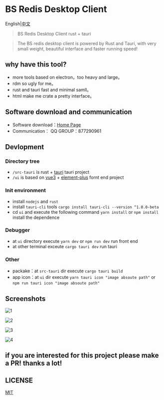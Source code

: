 # BS Redis Desktop Client
English|[中文](./readme_cn.md)

> BS Redis Desktop Client rust + tauri

> The BS redis desktop client is powered by Rust and Tauri, with very small weight, beautiful interface and faster running speed!

## why have this tool?

* more tools based on electron，too heavy and large。
* rdm so ugly for me。
* rust and tauri fast and minimal samll。
* html make me crate a pretty interface。

## Software download and communication

* Software download：[Home Page](http://bs.echosocket.com)
* Communication： QQ GROUP：877290961

## Devlopment

### Directory tree

+ `/src-tauri` is rust + [tauri](https://tauri.studio/) tauri project
+ `/ui` is based on [vue3](https://v3.vuejs.org/) + [element-plus](https://element-plus.org/zh-CN/) fornt end project

### Init environment

- install `nodejs` and `rust`
- install `tauri-cli` tools
  `cargo install tauri-cli --version ^1.0.0-beta`
- cd `ui` and execute the following command
  `yarn install` or `npm install` install the dependence

### Debugger

- at `ui` directory execute `yarn dev` or `npm run dev` run front end
- at other terminal exceute `cargo tauri dev` run tauri 

### Other

- packake：at `src-tauri` dir execute `cargo tauri build`
- app icon：at `ui` dir  execute `yarn tauri icon "image absoute path"` or `npm run tauri icon "image absoute path"`


## Screenshots

![1](https://raw.githubusercontent.com/fuyoo/bs-redis-desktop-client/master/imgs/en_0.png)

![2](https://raw.githubusercontent.com/fuyoo/bs-redis-desktop-client/master/imgs/en_1.png)

![3](https://raw.githubusercontent.com/fuyoo/bs-redis-desktop-client/master/imgs/en_2.png)

![4](https://raw.githubusercontent.com/fuyoo/bs-redis-desktop-client/master/imgs/en_3.png)

## if you are interested for this project please make a PR! thanks a lot!

## LICENSE
[MIT](./LICENSE)
